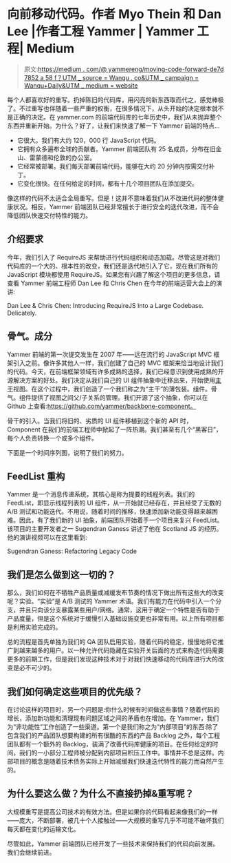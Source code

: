 # 向前移动代码。作者 Myo Thein 和 Dan Lee |作者工程 Yammer | Yammer 工程| Medium

> 原文:[https://medium . com/@ yammereng/moving-code-forward-de7d 7852 a 58 f？UTM _ source = Wanqu . co&UTM _ campaign = Wanqu+Daily&UTM _ medium = website](https://medium.com/@yammereng/moving-code-forward-de7d7852a58f?utm_source=wanqu.co&utm_campaign=Wanqu+Daily&utm_medium=website)

每个人都喜欢好的重写。扔掉陈旧的代码库，用闪亮的新东西取而代之，感觉棒极了。不过重写也伴随着一些严重的权衡，在很多情况下，从头开始的决定根本就不是正确的决定。在 yammer.com 的前端代码库的七年历史中，我们从未抛弃整个东西并重新开始。为什么？好了，让我们来快速了解一下 Yammer 前端的特点…

*   它很大。我们有大约 120，000 行 JavaScript 代码。
*   它拥有众多遍布全球的贡献者。Yammer 前端团队有 25 名成员，分布在旧金山、雷蒙德和伦敦的办公室。
*   它经常被部署。我们每天部署前端代码，能够在大约 20 分钟内按需交付补丁。
*   它变化很快。在任何给定的时间，都有十几个项目团队在添加提交。

像这样的代码不太适合全局重写。但是！这并不意味着我们从不改进代码的整体健康状况。相反，Yammer 前端团队已经非常擅长于进行安全的迭代改进，而不会降低团队快速交付特性的能力。

## 介绍要求

今年，我们引入了 RequireJS 来帮助进行代码组织和动态加载。尽管这是对我们代码库的一个大的、根本性的改变，我们还是迭代地引入了它，现在我们所有的 JavaScript 模块都使用 RequireJS。如果您有兴趣了解这个项目的更多信息，请查看 Yammer 前端工程师 Dan Lee 和 Chris Chen 在今年的前端运营大会上的演讲:



Dan Lee & Chris Chen: Introducing RequireJS Into a Large Codebase. Delicately.



## 骨气。成分

Yammer 前端的第一次提交发生在 2007 年——远在流行的 JavaScript MVC 框架引入之前。像许多其他人一样，我们创建了自己的 MVC 框架来恰当地设计我们的代码。今天，在前端框架领域有许多成熟的选择，我们已经意识到使用成熟的开源解决方案的好处。我们决定从我们自己的 UI 组件抽象中迁移出来，开始使用[主干](http://backbonejs.org/)视图。在这个过程中，我们创造了一个我们称之为“主干”的薄包装。组件。骨气。组件提供了视图之间父/子关系的管理。我们开源了这个抽象，你可以在 Github 上查看:https://github.com/yammer/backbone-component。

骨干的引入。当我们将旧的、劣质的 UI 组件移植到这个新的 API 时，Component 在我们的前端工程师中掀起了一阵热潮。我们甚至有几个“黑客日”，每个人负责转换一个或多个组件。

下面是一个时间序列图，说明了我们的努力。



## FeedList 重构

Yammer 是一个消息传递系统，其核心是称为提要的线程列表。我们的 FeedList，即显示线程列表的 UI 组件，从一开始就已经存在，并且经受了无数的 A/B 测试和功能迭代。不用说，随着时间的推移，快速添加新功能变得越来越困难。因此，有了我们新的 UI 抽象，前端团队开始着手一个项目来复兴 FeedList。该项目的主要开发者之一 Sugendran Ganess 讲述了他在 Scotland JS 的经历。他的演讲视频可以在这里看到:



Sugendran Ganess: Refactoring Legacy Code



## 我们是怎么做到这一切的？

那么，我们如何在不牺牲产品质量或减缓发布节奏的情况下做出所有这些大的改变呢？实验。“实验”是 A/B 测试的 Yammer 术语。我们有能力在代码中引入一个分支，并且只向该分支暴露某些用户/网络。通常，这用于确定一个特性是否有助于产品度量，但是这个系统对于缓慢引入基础设施变更也非常有用。以上所有项目都是利用实验完成的。

总的流程是首先单独为我们的 QA 团队启用实验，随着代码的稳定，慢慢地将它推广到越来越多的用户。以一种允许代码隐藏在实验开关后面的方式来构造代码需要更多的前期工作，但是我们发现这种技术对于对我们快速移动的代码库进行大的改变是必不可少的。

## 我们如何确定这些项目的优先级？

在讨论这样的项目时，另一个问题是:你什么时候有时间做这些事情？随着代码的增长，添加新功能和清理现有问题区域之间的矛盾也在增加。在 Yammer，我们为“非功能性”工作创造了一些渠道。第一个是我们称之为“内部项目”的东西:除了包含我们的产品团队想要构建的所有很酷的东西的产品 Backlog 之外，每个工程团队都有一个额外的 Backlog，装满了改善代码库健康的项目。在任何给定的时间，我们的一小部分工程师被分配到内部项目积压工作中。事情并不总是这样。内部项目的概念是随着技术债务实际上开始减缓我们快速迭代特性的能力而自然产生的。

## 为什么要这么做？为什么不直接扔掉&重写呢？

大规模重写是提高公司技术的有效方法。但是如果你的代码看起来像我们的一样——庞大，不断部署，被几十个人接触过——大规模的重写几乎不可能不破坏我们每天都在变化的运输文化。

尽管如此，Yammer 前端团队已经开发了一些技术来保持我们的代码向前发展。我们会继续前进。

